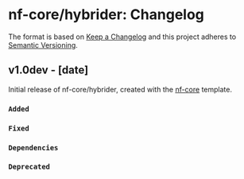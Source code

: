 # nf-core/hybrider: Changelog

The format is based on [Keep a Changelog](https://keepachangelog.com/en/1.0.0/)
and this project adheres to [Semantic Versioning](https://semver.org/spec/v2.0.0.html).

## v1.0dev - [date]

Initial release of nf-core/hybrider, created with the [nf-core](https://nf-co.re/) template.

### `Added`

### `Fixed`

### `Dependencies`

### `Deprecated`
